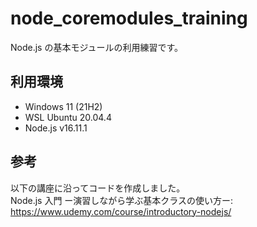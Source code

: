 # node_coremodules_training

Node.js の基本モジュールの利用練習です。  

## 利用環境
- Windows 11 (21H2)
- WSL Ubuntu 20.04.4
- Node.js v16.11.1

## 参考
以下の講座に沿ってコードを作成しました。  
Node.js 入門 ー演習しながら学ぶ基本クラスの使い方ー:  
https://www.udemy.com/course/introductory-nodejs/
